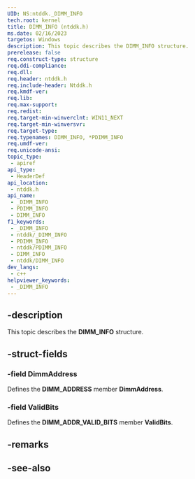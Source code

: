 ```yaml
---
UID: NS:ntddk._DIMM_INFO
tech.root: kernel
title: DIMM_INFO (ntddk.h)
ms.date: 02/16/2023
targetos: Windows
description: This topic describes the DIMM_INFO structure.
prerelease: false
req.construct-type: structure
req.ddi-compliance: 
req.dll: 
req.header: ntddk.h
req.include-header: Ntddk.h
req.kmdf-ver: 
req.lib: 
req.max-support: 
req.redist: 
req.target-min-winverclnt: WIN11_NEXT
req.target-min-winversvr: 
req.target-type: 
req.typenames: DIMM_INFO, *PDIMM_INFO
req.umdf-ver: 
req.unicode-ansi: 
topic_type:
 - apiref
api_type:
 - HeaderDef
api_location:
 - ntddk.h
api_name:
 - _DIMM_INFO
 - PDIMM_INFO
 - DIMM_INFO
f1_keywords:
 - _DIMM_INFO
 - ntddk/_DIMM_INFO
 - PDIMM_INFO
 - ntddk/PDIMM_INFO
 - DIMM_INFO
 - ntddk/DIMM_INFO
dev_langs:
 - c++
helpviewer_keywords:
 - _DIMM_INFO
---
```


## -description

This topic describes the **DIMM_INFO** structure.

## -struct-fields

### -field DimmAddress

Defines the **DIMM_ADDRESS** member **DimmAddress**.

### -field ValidBits

Defines the **DIMM_ADDR_VALID_BITS** member **ValidBits**.

## -remarks

## -see-also
